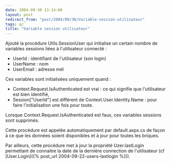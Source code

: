 ```yaml
---
date: 2004-09-30 13:14:00
layout: post
redirect_from: "post/2004/09/30/Variable-session-utilisateur"
tags: qc
title: "Variable session utilisateur"
---
```


Ajouté la procédure Utils.SessionUser qui initialise un certain nombre de
variables sessions liées à l'utilisateur connecté :

* UserId : identifiant de l'utilisateur (son login)
* UserName : nom
* UserEmail : adresse mél

Ces variables sont initialisées uniquement quand :

* Context.Request.IsAuthenticated est vrai : ce qui signifie que
l'utilisateur est bien identifié,
* Session["UserId"] est différent de Context.User.Identity.Name : pour
faire l'initialisation une fois pour toute.

Lorsque Context.Request.IsAuthenticated est faux, ces variables sessions
sont supprimés.

Cette procédure est appelée automatiquement par default.aspx.cs de façon à
ce que les données soient disponibles et à jour pour toutes les briques.

Par ailleurs, cette procédure met à jour la propriété Uzer.lastLogin
permettant de connaitre la date de la dernière connection de l'utilisateur (cf
[User.Login]({% post_url 2004-09-22-users-lastlogin %})).
